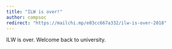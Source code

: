 ```yaml
---
title: "ILW is over!"
author: compsoc
redirect: "https://mailchi.mp/e03cc667a332/ilw-is-over-2018"
---
```


ILW is over. Welcome back to university.
